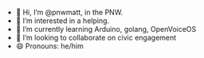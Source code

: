 - 👋 Hi, I’m @pnwmatt, in the PNW.
- 👀 I’m interested in a helping.
- 🌱 I’m currently learning Arduino, golang, OpenVoiceOS
- 💞️ I’m looking to collaborate on civic engagement
- 😄 Pronouns: he/him
